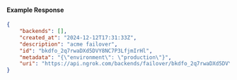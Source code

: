 <!-- Code generated for API Clients. DO NOT EDIT. -->

#### Example Response

```json
{
	"backends": [],
	"created_at": "2024-12-12T17:31:33Z",
	"description": "acme failover",
	"id": "bkdfo_2q7rwaDXd5DVY8NC7P3LfjmIrHl",
	"metadata": "{\"environment\": \"production\"}",
	"uri": "https://api.ngrok.com/backends/failover/bkdfo_2q7rwaDXd5DVY8NC7P3LfjmIrHl"
}
```
